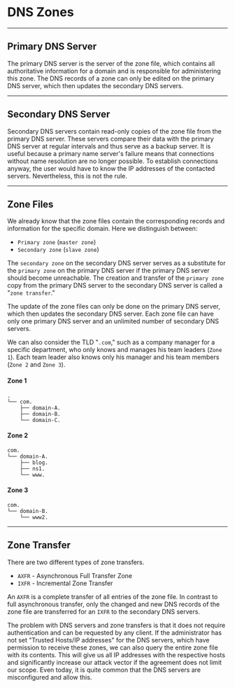
<h1>DNS Zones</h1>
<hr/>
<h2>Primary DNS Server</h2>
<p>The primary DNS server is the server of the zone file, which contains all authoritative information for a domain and is responsible for administering this zone. The DNS records of a zone can only be edited on the primary DNS server, which then updates the secondary DNS servers.</p>
<hr/>
<h2>Secondary DNS Server</h2>
<p>Secondary DNS servers contain read-only copies of the zone file from the primary DNS server. These servers compare their data with the primary DNS server at regular intervals and thus serve as a backup server. It is useful because a primary name server's failure means that connections without name resolution are no longer possible. To establish connections anyway, the user would have to know the IP addresses of the contacted servers. Nevertheless, this is not the rule.</p>
<hr/>
<h2>Zone Files</h2>
<p>We already know that the zone files contain the corresponding records and information for the specific domain. Here we distinguish between:</p>
<ul>
<li>
<code>Primary zone</code> (<code>master zone</code>)</li>
<li>
<code>Secondary zone</code> (<code>slave zone</code>)</li>
</ul>
<p>The <code>secondary zone</code> on the secondary DNS server serves as a substitute for the <code>primary zone</code> on the primary DNS server if the primary DNS server should become unreachable. The creation and transfer of the <code>primary zone</code> copy from the primary DNS server to the secondary DNS server is called a "<code>zone transfer</code>."</p>
<p>The update of the zone files can only be done on the primary DNS server, which then updates the secondary DNS server. Each zone file can have only one primary DNS server and an unlimited number of secondary DNS servers.</p>
<p>We can also consider the TLD "<code>.com</code>," such as a company manager for a specific department, who only knows and manages his team leaders (<code>Zone 1</code>). Each team leader also knows only his manager and his team members (<code>Zone 2</code> and <code>Zone 3</code>).</p>
<h4>Zone 1</h4>
<pre><code class="language-shell-session">.
└── com.
    ├── domain-A.
    ├── domain-B.
    └── domain-C.
</code></pre>
<h4>Zone 2</h4>
<pre><code class="language-shell-session">com.
└── domain-A.
    ├── blog.
    ├── ns1.
    └── www.
</code></pre>
<h4>Zone 3</h4>
<pre><code class="language-shell-session">com.
└── domain-B.
    └── www2.
</code></pre>
<hr/>
<h2>Zone Transfer</h2>
<p>There are two different types of zone transfers.</p>
<ul>
<li>
<code>AXFR</code> - Asynchronous Full Transfer Zone</li>
<li>
<code>IXFR</code> - Incremental Zone Transfer</li>
</ul>
<p>An <code>AXFR</code> is a complete transfer of all entries of the zone file. In contrast to full asynchronous transfer, only the changed and new DNS records of the zone file are transferred for an <code>IXFR</code> to the secondary DNS servers.</p>
<p>The problem with DNS servers and zone transfers is that it does not require authentication and can be requested by any client. If the administrator has not set "Trusted Hosts/IP addresses" for the DNS servers, which have permission to receive these zones, we can also query the entire zone file with its contents. This will give us all IP addresses with the respective hosts and significantly increase our attack vector if the agreement does not limit our scope. Even today, it is quite common that the DNS servers are misconfigured and allow this.</p>
